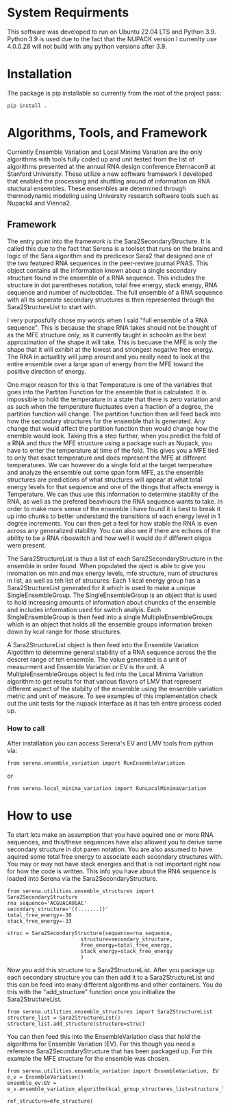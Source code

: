# System Requirments
This software was developed to run on Ubuntu 22.04 LTS and Python 3.9. Python 3.9 is used due to the fact that the NUPACK version I currenlty use 4.0.0.28 will not build with any python versions after 3.9. 

# Installation 
The package is pip installable so currently from the root of the project pass:

    pip install .

# Algorithms, Tools, and Framework

Currently Ensemble Variation and Local Minima Variation are the only algorithms with tools fully coded up and unit tested from the list of algorithms presented at the annual RNA design conference Eternacon9 at Stanford University. These utilize a new software framework I developed that enabled the processing and shuttling around of information on RNA stuctural ensembles. These ensembles are determined through thermodynamic modeling using University research software tools such as Nupack4 and Vienna2. 

## Framework
The entry point into the framework is the Sara2SecondaryStructure. It is called this due to the fact that Serena is a toolset that runs on the brains and logic of the Sara algorithm and its predicesor Sara2 that designed one of the two featured RNA sequences in the peer-reviwe journal PNAS. This object contains all the information known about a single secondary structure found in the ensemble of a RNA sequence. This includes the structure in dot parentheses notation, total free energy, stack energy, RNA sequence and number of nucleotides. The full ensemble of a RNA sequence with all its seperate secondary structures is then represented through the Sara2StructureList to start with.

I very purposfully chose my words when I said "full ensemble of a RNA sequence". This is because the shape RNA takes should not be thought of as the MFE structure only, as it currently taught in schoolm as the best approximation of the shape it will take. This is becuase the MFE is only the shape that it will exhibit at the lowest and strongest negative free energy. The RNA in actuallity will jump around and you really need to look at the entire ensemble over a large span of energy from the MFE toward the positive direction of energy. 

One major reason for this is that Temperature is one of the variables that goes into the Partiton Function for the ensemble that is calculated. It is impossible to hold the temperature in a state that there is zero variation and as such when the temperature fluctuates even a fraction of a degree, the partition function will change. The partition function then will feed back into how the secondary structures for the ensemble that is generated. Any change that would affect the partition function then would change how the enemble would look. Taking this a step further, when you predict the fold of a RNA and thus the MFE structure using a package such as Nupack, you have to enter the temperature at time of the fold. This gives you a MFE tied to only that exact temperature and does represent the MFE at different temperatures. We can however do a single fold at the target temperature and analyze the ensemble out some span form MFE, as the ensemble structures are predictions of what structures will appear at what total energy levels for that sequence and one of the things that affects energy is Temperature. We can thus use this information to determine stability of the RNA, as well as the prefered beavhiours the RNA sequence wants to take. In order to make more sense of the ensemble i have found it is best to break it up into chunks to better understand the transitions of each energy level in 1 degree increments. You can then get a feel for how stable the RNA is even across any generalized stability. You can also see if there are echoes of the ability to be a RNA riboswitch and how well it would do if different oligos were present.

The Sara2StructureList is thus a list of each Sara2SecondaryStructure in the ensemble in order found. When populated the oject is able to give you inromation on min and max energy levels, mfe structure, num of structures in list, as well as teh list of strucures. Each 1 kcal energy group has a Sara2StructureList generated for it which is used to make a unique SingleEnsembleGroup. The SingleEnsembleGroup is an object that is used to hold increasing amounts of information about chuncks of the ensemble and includes information used for switch analyis. Each SingleEnsembleGroup is then feed into a single MultipleEnsembleGroups which is an object that holds all the ensemble groups information broken down by kcal range for those structures.

A Sara2StructureList object is then feed into the Ensemble Variation Algotithm to determine general stability of a RNA sequence across the the descret range of teh ensemble. The value generated is a unit of measurment and Ensemble Variation or EV is the unit. A MultipleEnsembleGroups object is fed into the Local Minima Variation algorithm to get results for that various flavors of LMV that represent different aspect of the stabilty of the ensemble using the ensemble variation metric and unit of measure. To see examples of this implementation check out the unit tests for the nupack interface as it has teh entire process coded up.

### How to call
After installation you can access Serena's EV and LMV tools from python via:

    from serena.ensemble_variation import RunEnsembleVariation

or

    from serena.local_minima_variation import RunLocalMinimaVariation

# How to use

To start lets make an assumption that you have aquired one or more RNA sequences, and this/these
sequences have also allowed you to derive some secondary structure in dot paren notation. You are also assumed to have aquired some total free energy to associate each secondary structures with. You may or may not have stack energies and that is not important right now for how the code is written. This info you have about the RNA sequence is loaded into Serena via the Sara2SecondaryStructure. 

    from serena.utilities.ensemble_structures import Sara2SecondaryStructure
    rna_sequence='ACGUACAUGAC'
    secondary_structure='((.......))'
    total_free_energy=-30
    stack_free_energy=-33

    struc = Sara2SecondaryStructure(sequence=rna_sequence,
                            structure=secondary_structure,
                            free_energy=total_free_energy,
                            stack_energy=stack_free_energy
                            )

Now you add this structure to a Sara2StructureList. After you package up each secondary structure you
can then add it to a Sara2StructureList and this can be feed into many different algorithms and other containers. You do this with the "add_structure" function once you initialize the Sara2StructureList.

    from serena.utilities.ensemble_structures import Sara2StructureList
    structure_list = Sara2StructureList()
    structure_list.add_structure(structure=struc)

You can then feed this into the EnsembleVariation class that hold the algorithms for Ensemble Variation (EV). For this though you need a reference Sara2SecondaryStructure that has been packaged up. For this example the MFE structure for the ensemble was chosen.

    from serena.utilities.ensemble_variation import EnsembleVariation, EV
    e_v = EnsembleVariation()
    ensemble_ev:EV = e_v.ensemble_variation_algorithm(kcal_group_structures_list=structure_list,
                                                        ref_structure=mfe_structure)
